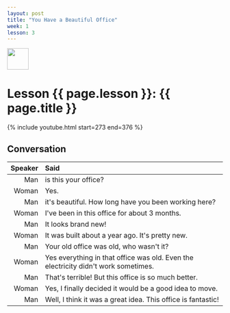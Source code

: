 ```yaml
---
layout: post
title: "You Have a Beautiful Office"
week: 1
lesson: 3
---
```


<a href="/"><img src="/assets/logo.svg" width="50"></a>
  
# Lesson {{ page.lesson }}: {{ page.title }}

{% include youtube.html start=273 end=376 %}

## Conversation

Speaker | Said
---: | :---
Man | is this your office?
Woman | Yes.
Man | it's beautiful. How long have you been working here?
Woman | I've been in this office for about 3 months.
Man | It looks brand new!
Woman | It was built about a year ago. It's pretty new.
Man | Your old office was old, who wasn't it?
Woman | Yes everything in that office was old. Even the electricity didn't work sometimes.
Man | That's terrible! But this office is so much better.
Woman | Yes, I finally decided it would be a good idea to move.
Man | Well, I think it was a great idea. This office is fantastic!
